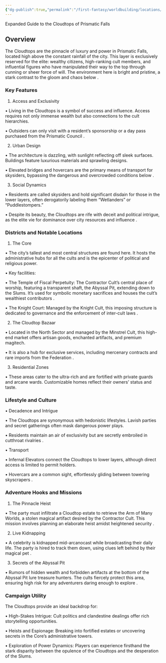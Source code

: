 ```yaml
---
{"dg-publish":true,"permalink":"/first-fantasy/worldbuilding/locations/the-falls/the-cloudtops/"}
---
```


Expanded Guide to the Cloudtops of Prismatic Falls

  

## **Overview**

  

The Cloudtops are the pinnacle of luxury and power in Prismatic Falls, located high above the constant rainfall of the city. This layer is exclusively reserved for the elite: wealthy citizens, high-ranking cult members, and influential figures who have manipulated their way to the top through cunning or sheer force of will. The environment here is bright and pristine, a stark contrast to the gloom and chaos below .

  

### **Key Features**

1. Access and Exclusivity

• Living in the Cloudtops is a symbol of success and influence. Access requires not only immense wealth but also connections to the cult hierarchies.

• Outsiders can only visit with a resident’s sponsorship or a day pass purchased from the Prismatic Council .

2. Urban Design

• The architecture is dazzling, with sunlight reflecting off sleek surfaces. Buildings feature luxurious materials and sprawling designs.

• Elevated bridges and hovercars are the primary means of transport for skysiders, bypassing the dangerous and overcrowded conditions below .

3. Social Dynamics

• Residents are called skysiders and hold significant disdain for those in the lower layers, often derogatorily labeling them “Wetlanders” or “Puddlestompers.”

• Despite its beauty, the Cloudtops are rife with deceit and political intrigue, as the elite vie for dominance over city resources and influence .

  

### **Districts and Notable Locations**

1. The Core

• The city’s tallest and most central structures are found here. It hosts the administrative hubs for all the cults and is the epicenter of political and religious power.

• Key facilities:

• The Temple of Fiscal Perpetuity: The Contractor Cult’s central place of worship, featuring a transparent shaft, the Abyssal Pit, extending down to the Slums. It’s used for symbolic monetary sacrifices and houses the cult’s wealthiest contributors .

• The Knight Court: Managed by the Knight Cult, this imposing structure is dedicated to governance and the enforcement of inter-cult laws .

2. The Cloudtop Bazaar

• Located in the North Sector and managed by the Minstrel Cult, this high-end market offers artisan goods, enchanted artifacts, and premium magitech.

• It is also a hub for exclusive services, including mercenary contracts and rare imports from the Federation .

3. Residential Zones

• These areas cater to the ultra-rich and are fortified with private guards and arcane wards. Customizable homes reflect their owners’ status and taste.

  

### **Lifestyle and Culture**

• Decadence and Intrigue

• The Cloudtops are synonymous with hedonistic lifestyles. Lavish parties and secret gatherings often mask dangerous power plays.

• Residents maintain an air of exclusivity but are secretly embroiled in cutthroat rivalries .

• Transport

• Infernal Elevators connect the Cloudtops to lower layers, although direct access is limited to permit holders.

• Hovercars are a common sight, effortlessly gliding between towering skyscrapers .

  

### **Adventure Hooks and Missions**

1. The Pinnacle Heist

• The party must infiltrate a Cloudtop estate to retrieve the Arm of Many Worlds, a stolen magical artifact desired by the Contractor Cult. This mission involves planning an elaborate heist amidst heightened security .

2. Live Kidnapping

• A celebrity is kidnapped mid-arcanocast while broadcasting their daily life. The party is hired to track them down, using clues left behind by their magical pet .

3. Secrets of the Abyssal Pit

• Rumors of hidden wealth and forbidden artifacts at the bottom of the Abyssal Pit lure treasure hunters. The cults fiercely protect this area, ensuring high risk for any adventurers daring enough to explore .

  

### **Campaign Utility**

  

The Cloudtops provide an ideal backdrop for:

• High-Stakes Intrigue: Cult politics and clandestine dealings offer rich storytelling opportunities.

• Heists and Espionage: Breaking into fortified estates or uncovering secrets in the Core’s administrative towers.

• Exploration of Power Dynamics: Players can experience firsthand the stark disparity between the opulence of the Cloudtops and the desperation of the Slums.